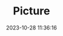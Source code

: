 ---
weight: 1
images:
- /images/edited/252.jpeg
title: Picture
date: 2023-10-28 11:36:16
tags: [luminarneo,work,ILCE7M3,24.0,car]
---